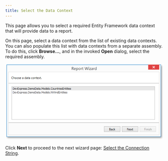 ```yaml
---
title: Select the Data Context
---
```

This page allows you to select a required Entity Framework data context that will provide data to a report.

On this page, select a data context from the list of existing data contexts. You can also populate this list with data contexts from a separate assembly. To do this, click **Browse...**, and in the invoked **Open** dialog, select the required assembly.

![WpfReportWizard_EF_SelectAsembly](../../../../../../images/Img122127.png)

Click **Next** to proceed to the next wizard page: [Select the Connection String](../../../../../../../interface-elements-for-desktop/articles/report-designer/report-designer-for-wpf/report-wizard/data-bound-report/connect-to-an-entity-framework-data-source/select-the-connection-string.md).